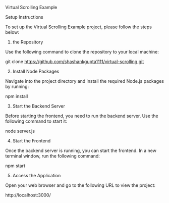 Virtual Scrolling Example

Setup Instructions

To set up the Virtual Scrolling Example project, please follow the steps below:

1. the Repository

Use the following command to clone the repository to your local machine:


git clone https://github.com/shashankgupta1111/virtual-scrolling.git


2. Install Node Packages

Navigate into the project directory and install the required Node.js packages by running:


npm install


3. Start the Backend Server

Before starting the frontend, you need to run the backend server. Use the following command to start it:


node server.js


4. Start the Frontend

Once the backend server is running, you can start the frontend. In a new terminal window, run the following command:


npm start


5. Access the Application

Open your web browser and go to the following URL to view the project:


http://localhost:3000/
